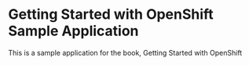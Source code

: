 Getting Started with OpenShift Sample Application
====================

This is a sample application for the book, Getting Started with OpenShift


